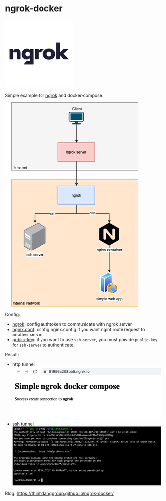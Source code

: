 # ngrok-docker

![banner](images/ngrok-banner.png)

Simple example for [ngrok](https://ngrok.com/) and docker-compose.

![deployment](images/ngrok-docker.png)

Config:

- [ngrok](ngrok.yml): config authtoken to communicate with ngrok server
- [nginx.conf](nginx-conf/nginx.conf): config nginx.config if you want ngint route request to another server
- [public-key](ssh-server/public_key): if you want to use `ssh-server`, you must provide `public-key` for `ssh-server` to authenticate.

Result:

- http tunnel
  ![http](images/http-example.png)
- ssh tunnel
  ![http](images/ssh-example.png)


Blog: https://thinhdanggroup.github.io/ngrok-docker/